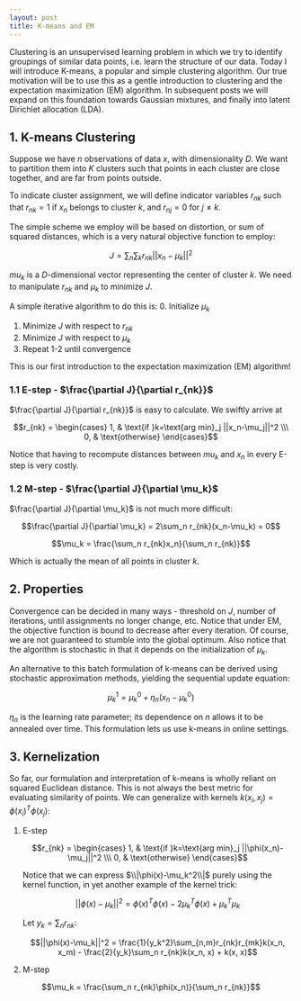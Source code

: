 ```yaml
---
layout: post
title: K-means and EM
---
```


Clustering is an unsupervised learning problem in which we try to identify groupings of similar data points, i.e. learn the structure of our data. Today I will introduce K-means, a popular and simple clustering algorithm. Our true motivation will be to use this as a gentle introduction to clustering and the expectation maximization (EM) algorithm. In subsequent posts we will expand on this foundation towards Gaussian mixtures, and finally into latent Dirichlet allocation (LDA).

## 1. K-means Clustering

Suppose we have $n$ observations of data $x$, with dimensionality $D$. We want to partition them into $K$ clusters such that points in each cluster are close together, and are far from points outside. 

To indicate cluster assignment, we will define indicator variables $r_{nk}$ such that $r_{nk}=1$ if $x_n$ belongs to cluster $k$, and $r_{nj}=0$ for $j\neq k$. 

The simple scheme we employ will be based on distortion, or sum of squared distances, which is a very natural objective function to employ:

$$J = \sum_n\sum_k r_{nk}||x_n-\mu_k||^2$$

$mu_k$ is a $D$-dimensional vector representing the center of cluster $k$. We need to manipulate $r_{nk}$ and $\mu_k$ to minimize $J$.

A simple iterative algorithm to do this is:
0. Initialize $\mu_k$
1. Minimize $J$ with respect to $r_{nk}$
2. Minimize $J$ with respect to $\mu_k$
3. Repeat 1-2 until convergence

This is our first introduction to the expectation maximization (EM) algorithm!

### 1.1 E-step - $\frac{\partial J}{\partial r_{nk}}$

$\frac{\partial J}{\partial r_{nk}}$ is easy to calculate. We swiftly arrive at

$$r_{nk} = \begin{cases}
1,  & \text{if }k=\text{arg min}_j ||x_n-\mu_j||^2 \\\
0, & \text{otherwise}
\end{cases}$$

Notice that having to recompute distances between $mu_k$ and $x_n$ in every E-step is very costly.

### 1.2 M-step - $\frac{\partial J}{\partial \mu_k}$

$\frac{\partial J}{\partial \mu_k}$ is not much more difficult:

$$\frac{\partial J}{\partial \mu_k} = 2\sum_n r_{nk}(x_n-\mu_k) = 0$$

$$\mu_k = \frac{\sum_n r_{nk}x_n}{\sum_n r_{nk}}$$

Which is actually the mean of all points in cluster $k$.

## 2. Properties

Convergence can be decided in many ways - threshold on $J$, number of iterations, until assignments no longer change, etc. Notice that under EM, the objective function is bound to decrease after every iteration. Of course, we are not guaranteed to stumble into the global optimum. Also notice that the algorithm is stochastic in that it depends on the initialization of $\mu_k$.

An alternative to this batch formulation of k-means can be derived using stochastic approximation methods, yielding the sequential update equation:

$$\mu_k^{1} = \mu_k^{0} + \eta_n(x_n-\mu_k^{0})$$

$\eta_n$ is the learning rate parameter; its dependence on $n$ allows it to be annealed over time. This formulation lets us use k-means in online settings.

## 3. Kernelization

So far, our formulation and interpretation of k-means is wholly reliant on squared Euclidean distance. This is not always the best metric for evaluating similarity of points. We can generalize with kernels $k(x_i, x_j) = \phi(x_i)^T\phi(x_j)$:
1. E-step


    $$r_{nk} = \begin{cases}
    1,  & \text{if }k=\text{arg min}_j ||\phi(x_n)-\mu_j||^2 \\\
    0, & \text{otherwise}
    \end{cases}$$

    Notice that we can express $\\|\phi(x)-\mu_k^2\\|$ purely using the kernel function, in yet another example of the kernel trick:

    $$||\phi(x)-\mu_k||^2 = \phi(x)^T\phi(x) - 2\mu_k^T\phi(x) + \mu_k^T\mu_k$$

    Let $y_k = \sum_n r_{nk}$:

    $$||\phi(x)-\mu_k||^2 = \frac{1}{y_k^2}\sum_{n,m}r_{nk}r_{mk}k(x_n, x_m) - \frac{2}{y_k}\sum_n r_{nk}k(x_n, x) + k(x, x)$$
2. M-step


$$\mu_k = \frac{\sum_n r_{nk}\phi(x_n)}{\sum_n r_{nk}}$$